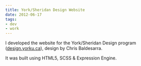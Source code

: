 ```yaml
---
title: York/Sheridan Design Website
date: 2012-06-17
tags:
- dev
- work
---
```

I developed the website for the York/Sheridan Design program ([design.yorku.ca](https://design.ampd.yorku.ca/)), design by Chris Baldesarra.

It was built using HTML5, SCSS & Expression Engine.

